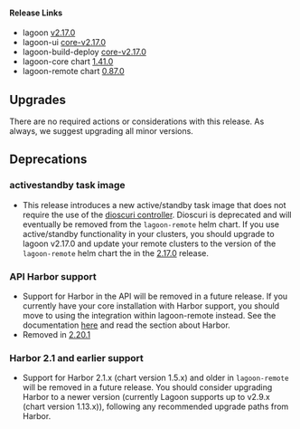 #### Release Links
* lagoon [v2.17.0](https://github.com/uselagoon/lagoon/releases/tag/v2.17.0)
* lagoon-ui [core-v2.17.0](https://github.com/uselagoon/lagoon-ui/releases/tag/core-v2.17.0)
* lagoon-build-deploy [core-v2.17.0](https://github.com/uselagoon/build-deploy-tool/releases/tag/core-v2.17.0)
* lagoon-core chart [1.41.0](https://github.com/uselagoon/lagoon-charts/releases/tag/lagoon-core-1.41.0)
* lagoon-remote chart [0.87.0](https://github.com/uselagoon/lagoon-charts/releases/tag/lagoon-remote-0.87.0)

## Upgrades

There are no required actions or considerations with this release. As always, we suggest upgrading all minor versions.

## Deprecations

### activestandby task image
* This release introduces a new active/standby task image that does not require the use of the [dioscuri controller](https://github.com/amazeeio/dioscuri). Dioscuri is deprecated and will eventually be removed from the `lagoon-remote` helm chart. If you use active/standby functionality in your clusters, you should upgrade to lagoon v2.17.0 and update your remote clusters to the version of the `lagoon-remote` helm chart the in the [2.17.0](./2.17.0.md) release.
### API Harbor support
* Support for Harbor in the API will be removed in a future release. If you currently have your core installation with Harbor support, you should move to using the integration within lagoon-remote instead. See the documentation [here](https://docs.lagoon.sh/installing-lagoon/install-lagoon-remote) and read the section about Harbor.
* Removed in [2.20.1](./2.20.1.md)
### Harbor 2.1 and earlier support
* Support for Harbor 2.1.x (chart version 1.5.x) and older in `lagoon-remote` will be removed in a future release. You should consider upgrading Harbor to a newer version (currently Lagoon supports up to v2.9.x (chart version 1.13.x)), following any recommended upgrade paths from Harbor.
